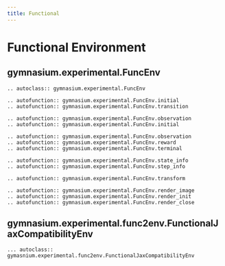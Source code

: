 ```yaml
---
title: Functional
---
```


# Functional Environment

## gymnasium.experimental.FuncEnv

```{eval-rst}
.. autoclass:: gymnasium.experimental.FuncEnv

.. autofunction:: gymnasium.experimental.FuncEnv.initial
.. autofunction:: gymnasium.experimental.FuncEnv.transition

.. autofunction:: gymnasium.experimental.FuncEnv.observation
.. autofunction:: gymnasium.experimental.FuncEnv.initial

.. autofunction:: gymnasium.experimental.FuncEnv.observation
.. autofunction:: gymnasium.experimental.FuncEnv.reward
.. autofunction:: gymnasium.experimental.FuncEnv.terminal

.. autofunction:: gymnasium.experimental.FuncEnv.state_info
.. autofunction:: gymnasium.experimental.FuncEnv.step_info

.. autofunction:: gymnasium.experimental.FuncEnv.transform

.. autofunction:: gymnasium.experimental.FuncEnv.render_image
.. autofunction:: gymnasium.experimental.FuncEnv.render_init
.. autofunction:: gymnasium.experimental.FuncEnv.render_close
```

## gymnasium.experimental.func2env.FunctionalJaxCompatibilityEnv

```{eval-rst}
... autoclass:: gymasnium.experimental.func2env.FunctionalJaxCompatibilityEnv
```